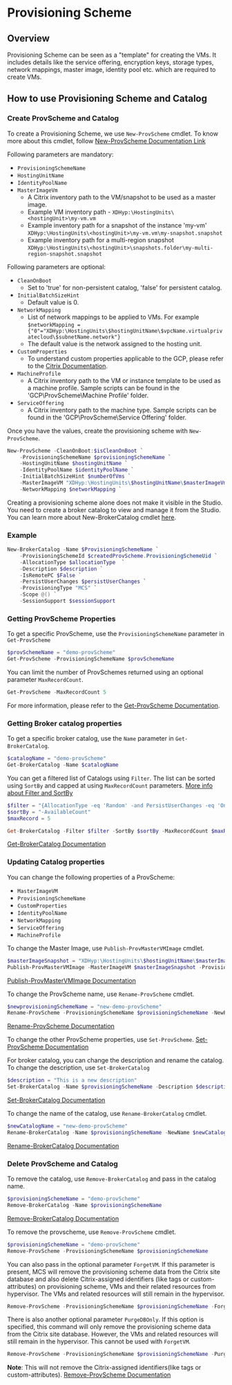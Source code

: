 # Provisioning Scheme
## Overview
Provisioning Scheme can be seen as a "template" for creating the VMs. It includes details like the service offering, encryption keys, storage types, network mappings, master image, identity pool etc. which are required to create VMs.

## How to use Provisioning Scheme and Catalog
### Create ProvScheme and Catalog
To create a Provisioning Scheme, we use `New-ProvScheme` cmdlet. To know more about this cmdlet, follow [New-ProvScheme Documentation Link](https://developer-docs.citrix.com/en-us/citrix-virtual-apps-desktops-sdk/current-release/machinecreation/new-provscheme)

Following parameters are mandatory:
- `ProvisioningSchemeName`
- `HostingUnitName`
- `IdentityPoolName` 
- `MasterImageVm`
    - A Citrix inventory path to the VM/snapshot to be used as a master image. 
    - Example VM inventory path - `XDHyp:\HostingUnits\<hostingUnit>\my-vm.vm`
    - Example inventory path for a snapshot of the instance 'my-vm' `XDHyp:\HostingUnits\<hostingUnit>\my-vm.vm\my-snapshot.snapshot`
    - Example inventory path for a multi-region snapshot `XDHyp:\HostingUnits\<hostingUnit>\snapshots.folder\my-multi-region-snapshot.snapshot`

Following parameters are optional:
- `CleanOnBoot`
    - Set to 'true' for non-persistent catalog, 'false' for persistent catalog.   
- `InitialBatchSizeHint`
    - Default value is 0.
- `NetworkMapping`    
    - List of network mappings to be applied to VMs. For example `$networkMapping = {"0"="XDHyp:\HostingUnits\$hostingUnitName\$vpcName.virtualprivatecloud\$subnetName.network"}`
    - The default value is the network assigned to the hosting unit.
- `CustomProperties`
    - To understand custom properties applicable to the GCP, please refer to the [Citrix Documentation](https://developer-docs.citrix.com/en-us/citrix-virtual-apps-desktops-sdk/2402/machinecreation/about_prov_customproperties#custom-properties-for-gcp).
- `MachineProfile`
    - A Citrix inventory path to the VM or instance template to be used as a machine profile. Sample scripts can be found in the 'GCP\ProvScheme\Machine Profile' folder.
- `ServiceOffering`
    - A Citrix inventory path to the machine type. Sample scripts can be found in the 'GCP\ProvScheme\Service Offering' folder.

Once you have the values, create the provisioning scheme with `New-ProvScheme`.
```powershell
New-ProvScheme -CleanOnBoot:$isCleanOnBoot `
	-ProvisioningSchemeName $provisioningSchemeName `
	-HostingUnitName $hostingUnitName `
	-IdentityPoolName $identityPoolName `
	-InitialBatchSizeHint $numberOfVms `
	-MasterImageVM "XDHyp:\HostingUnits\$hostingUnitName\$masterImageVmName.vm\$masterImageSnapshotName.snapshot" `
	-NetworkMapping $networkMapping `
```

Creating a provisioning scheme alone does not make it visible in the Studio. You need to create a broker catalog to view and manage it from the Studio. You can learn more about New-BrokerCatalog cmdlet [here](https://developer-docs.citrix.com/en-us/citrix-virtual-apps-desktops-sdk/2311/Broker/New-BrokerCatalog.html).
### Example
```powershell
New-BrokerCatalog -Name $ProvisioningSchemeName `
    -ProvisioningSchemeId $createdProvScheme.ProvisioningSchemeUid `
    -AllocationType $allocationType  `
    -Description $description `
    -IsRemotePC $False `
    -PersistUserChanges $persistUserChanges `
    -ProvisioningType "MCS" `
    -Scope @() `
    -SessionSupport $sessionSupport
```

### Getting ProvScheme Properties
To get a specific ProvScheme, use the `ProvisioningSchemeName` parameter in `Get-ProvScheme`
```powershell
$provSchemeName = "demo-provScheme"
Get-ProvScheme -ProvisioningSchemeName $provSchemeName
```

You can limit the number of ProvSchemes returned using an optional parameter `MaxRecordCount`.
```powershell
Get-ProvScheme -MaxRecordCount 5
```
For more information, please refer to the [Get-ProvScheme Documentation](https://developer-docs.citrix.com/en-us/citrix-virtual-apps-desktops-sdk/current-release/machinecreation/get-provscheme).

### Getting Broker catalog properties
To get a specific broker catalog, use the `Name` parameter in `Get-BrokerCatalog`.
```powershell
$catalogName = "demo-provScheme"
Get-BrokerCatalog -Name $catalogName
```

You can get a filtered list of Catalogs using `Filter`. The list can be sorted using `SortBy` and capped at using `MaxRecordCount` parameters. [More info about Filter and SortBy](https://developer-docs.citrix.com/en-us/citrix-virtual-apps-desktops-sdk/current-release/machinecreation/about_prov_filtering)
```powershell
$filter = "{AllocationType -eq 'Random' -and PersistUserChanges -eq 'OnLocal' }"
$sortBy = "-AvailableCount"
$maxRecord = 5

Get-BrokerCatalog -Filter $filter -SortBy $sortBy -MaxRecordCount $maxRecord
```

[Get-BrokerCatalog Documentation](https://developer-docs.citrix.com/en-us/citrix-virtual-apps-desktops-sdk/current-release/Broker/get-brokercatalog)

### Updating Catalog properties
You can change the following properties of a ProvScheme:
- `MasterImageVM`
- `ProvisioningSchemeName`
- `CustomProperties`
- `IdentityPoolName`
- `NetworkMapping`
- `ServiceOffering`
- `MachineProfile`

To change the Master Image, use `Publish-ProvMasterVMImage` cmdlet.
```powershell
$masterImageSnapshot = "XDHyp:\HostingUnits\$hostingUnitName\$masterImageVmName.vm\$masterImageSnapshotName.snapshot"
Publish-ProvMasterVMImage -MasterImageVM $masterImageSnapshot -ProvisioningSchemeName $provisioningSchemeName
```
[Publish-ProvMasterVMImage Documentation](https://developer-docs.citrix.com/en-us/citrix-virtual-apps-desktops-sdk/current-release/MachineCreation/Publish-ProvMasterVMImage.html)

To change the ProvScheme name, use `Rename-ProvScheme` cmdlet.
```powershell
$newprovisioningSchemeName = "new-demo-provScheme"
Rename-ProvScheme -ProvisioningSchemeName $provisioningSchemeName -NewProvisioningSchemeName $newprovisioningSchemeName
```
[Rename-ProvScheme Documentation](https://developer-docs.citrix.com/en-us/citrix-virtual-apps-desktops-sdk/current-release/machinecreation/rename-provscheme)

To change the other ProvScheme properties, use `Set-ProvScheme`.
[Set-ProvScheme Documentation](https://developer-docs.citrix.com/en-us/citrix-virtual-apps-desktops-sdk/current-release/machinecreation/set-provscheme)

For broker catalog, you can change the description and rename the catalog.
To change the description, use `Set-BrokerCatalog`
```powershell
$description = "This is a new description"
Set-BrokerCatalog -Name $provisioningSchemeName -Description $description
```
[Set-BrokerCatalog Documentation](https://developer-docs.citrix.com/en-us/citrix-virtual-apps-desktops-sdk/current-release/broker/set-brokercatalog)

To change the name of the catalog, use `Rename-BrokerCatalog` cmdlet.
```powershell
$newCatalogName = "new-demo-provScheme"
Rename-BrokerCatalog -Name $provisioningSchemeName -NewName $newCatalogeName
```
[Rename-BrokerCatalog Documentation](https://developer-docs.citrix.com/en-us/citrix-virtual-apps-desktops-sdk/current-release/broker/rename-brokercatalog)<br>

### Delete ProvScheme and Catalog
To remove the catalog, use `Remove-BrokerCatalog` and pass in the catalog name.
```powershell
$provisioningSchemeName = "demo-provScheme"
Remove-BrokerCatalog -Name $provisioningSchemeName
```
[Remove-BrokerCatalog Documentation](https://developer-docs.citrix.com/en-us/citrix-virtual-apps-desktops-sdk/current-release/broker/remove-brokercatalog)

To remove the provscheme, use `Remove-ProvScheme` cmdlet.
```powershell
$provisioningSchemeName = "demo-provScheme"
Remove-ProvScheme -ProvisioningSchemeName $provisioningSchemeName
```
You can also pass in the optional parameter `ForgetVM`. If this parameter is present, MCS will remove the provisioning scheme data from the Citrix site database and also delete Citrix-assigned identifiers (like tags or custom-attributes) on provisioning scheme, VMs and their related resources from hypervisor. The VMs and related resources will still remain in the hypervisor.
```powershell
Remove-ProvScheme -ProvisioningSchemeName $provisioningSchemeName -ForgetVM
```

There is also another optional parameter `PurgeDBOnly`. If this option is specified, this command will only remove the provisioning scheme data from the Citrix site database. However, the VMs and related resources will still remain in the hypervisor. This cannot be used with `ForgetVM`.
```powershell
Remove-ProvScheme -ProvisioningSchemeName $provisioningSchemeName -PurgeDBOnly
```
**Note**: This will not remove the Citrix-assigned identifiers(like tags or custom-attributes).
[Remove-ProvScheme Documentation](https://developer-docs.citrix.com/en-us/citrix-virtual-apps-desktops-sdk/current-release/machinecreation/remove-provscheme)